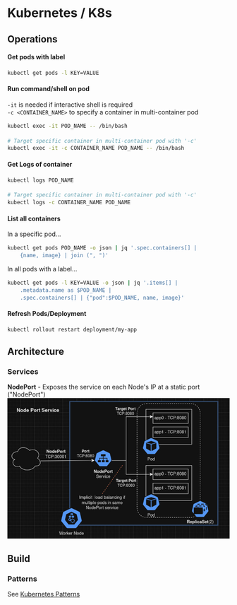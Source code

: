 # Kubernetes / K8s

## Operations
#### Get pods with label
```bash
kubectl get pods -l KEY=VALUE
```

#### Run command/shell on pod
`-it` is needed if interactive shell is required<br>
`-c <CONTAINER_NAME>` to specify a container in multi-container pod
```bash
kubectl exec -it POD_NAME -- /bin/bash

# Target specific container in multi-container pod with '-c'
kubectl exec -it -c CONTAINER_NAME POD_NAME -- /bin/bash
```

#### Get Logs of container
```bash
kubectl logs POD_NAME

# Target specific container in multi-container pod with '-c'
kubectl logs -c CONTAINER_NAME POD_NAME
```

#### List all containers
In a specific pod...
```bash
kubectl get pods POD_NAME -o json | jq '.spec.containers[] | 
    {name, image} | join (", ")'
```
In all pods with a label...
```bash
kubectl get pods -l KEY=VALUE -o json | jq '.items[] | 
    .metadata.name as $POD_NAME | 
    .spec.containers[] | {"pod":$POD_NAME, name, image}'
```

#### Refresh Pods/Deployment
```bash
kubectl rollout restart deployment/my-app
```

## Architecture
### Services
**NodePort** - Exposes the service on each Node's IP at a static port ("NodePort")
![NodePort](../img/k8s-nodeport.jpg)

## Build
### Patterns
See [Kubernetes Patterns](../patterns/k8s.md)

